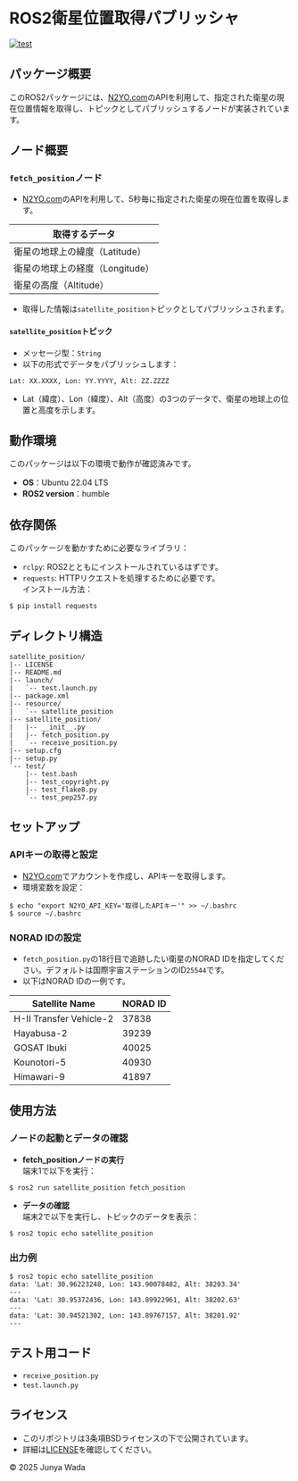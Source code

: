 # ROS2衛星位置取得パブリッシャ
[![test](https://github.com/JEISU20xx/satellite_position/actions/workflows/test.yml/badge.svg)](https://github.com/JEISU20xx/satellite_position/actions/workflows/test.yml)  
## パッケージ概要
このROS2パッケージには、[N2YO.com](https://www.n2yo.com/)のAPIを利用して、指定された衛星の現在位置情報を取得し、トピックとしてパブリッシュするノードが実装されています。
## ノード概要
### `fetch_position`ノード
- [N2YO.com](https://www.n2yo.com/)のAPIを利用して、5秒毎に指定された衛星の現在位置を取得します。

|取得するデータ|
|-----------------------------|
|衛星の地球上の緯度（Latitude）|
|衛星の地球上の経度（Longitude）|
|衛星の高度（Altitude）|

- 取得した情報は`satellite_position`トピックとしてパブリッシュされます。
#### `satellite_position`トピック
- メッセージ型：`String`
- 以下の形式でデータをパブリッシュします：
```
Lat: XX.XXXX, Lon: YY.YYYY, Alt: ZZ.ZZZZ
```
- Lat（緯度）、Lon（緯度）、Alt（高度）の3つのデータで、衛星の地球上の位置と高度を示します。
## 動作環境
このパッケージは以下の環境で動作が確認済みです。
- **OS**：Ubuntu 22.04 LTS
- **ROS2 version**：humble
## 依存関係
このパッケージを動かすために必要なライブラリ：
- `rclpy`: ROS2とともにインストールされているはずです。
- `requests`: HTTPリクエストを処理するために必要です。  
インストール方法：
```
$ pip install requests
```
## ディレクトリ構造
```
satellite_position/
|-- LICENSE
|-- README.md
|-- launch/
|   `-- test.launch.py
|-- package.xml
|-- resource/
|   `-- satellite_position
|-- satellite_position/
|   |-- __init__.py
|   |-- fetch_position.py
|   `-- receive_position.py
|-- setup.cfg
|-- setup.py
`-- test/
    |-- test.bash
    |-- test_copyright.py
    |-- test_flake8.py
    `-- test_pep257.py
```
## セットアップ
### APIキーの取得と設定
- [N2YO.com](https://www.n2yo.com/)でアカウントを作成し、APIキーを取得します。
- 環境変数を設定：
```
$ echo "export N2YO_API_KEY='取得したAPIキー'" >> ~/.bashrc
$ source ~/.bashrc
```
### NORAD IDの設定
- `fetch_position.py`の18行目で追跡したい衛星のNORAD IDを指定してください。デフォルトは国際宇宙ステーションのID`25544`です。  
- 以下はNORAD IDの一例です。

| Satellite Name          | NORAD ID |
|-------------------------|----------|
| H-II Transfer Vehicle-2 | 37838    |
| Hayabusa-2              | 39239    |
| GOSAT Ibuki             | 40025    |
| Kounotori-5             | 40930    |
| Himawari-9              | 41897    |

## 使用方法
### ノードの起動とデータの確認
- **fetch_positionノードの実行**  
端末1で以下を実行：
```
$ ros2 run satellite_position fetch_position
```
- **データの確認**  
端末2で以下を実行し、トピックのデータを表示：
```
$ ros2 topic echo satellite_position
```
### 出力例
```
$ ros2 topic echo satellite_position
data: 'Lat: 30.96223248, Lon: 143.90078482, Alt: 38203.34'
---
data: 'Lat: 30.95372436, Lon: 143.89922961, Alt: 38202.63'
---
data: 'Lat: 30.94521302, Lon: 143.89767157, Alt: 38201.92'
---
```
## テスト用コード
- `receive_position.py`
- `test.launch.py`
## ライセンス
- このリポジトリは3条項BSDライセンスの下で公開されています。
- 詳細は[LICENSE](https://github.com/JEISU20xx/satellite_position/blob/master/LICENSE)を確認してください。  
  
© 2025 Junya Wada

